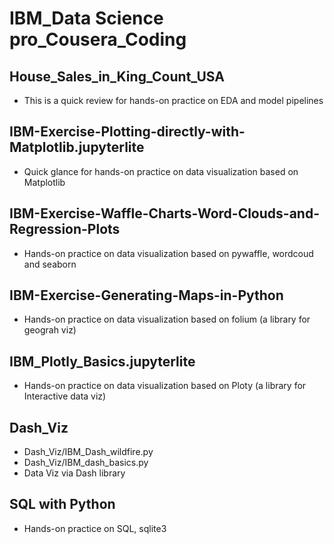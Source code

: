 # IBM_Data Science pro_Cousera_Coding
## House_Sales_in_King_Count_USA
- This is a quick review for hands-on practice on EDA and model pipelines
## IBM-Exercise-Plotting-directly-with-Matplotlib.jupyterlite
- Quick glance for hands-on practice on data visualization based on Matplotlib
## IBM-Exercise-Waffle-Charts-Word-Clouds-and-Regression-Plots
- Hands-on practice on data visualization based on pywaffle, wordcoud and seaborn
## IBM-Exercise-Generating-Maps-in-Python
- Hands-on practice on data visualization based on folium (a library for geograh viz)
## IBM_Plotly_Basics.jupyterlite
- Hands-on practice on data visualization based on Ploty (a library for Interactive data viz)
## Dash_Viz
- Dash_Viz/IBM_Dash_wildfire.py
- Dash_Viz/IBM_dash_basics.py
- Data Viz via Dash library
## SQL with Python
- Hands-on practice on SQL, sqlite3
